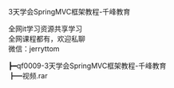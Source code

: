 3天学会SpringMVC框架教程-千峰教育

全网it学习资源共享学习<br>全网课程都有，欢迎私聊<br>微信：jerryttom<br>

┣━qf0009-3天学会SpringMVC框架教程-千峰教育<br> ┣━视频.rar